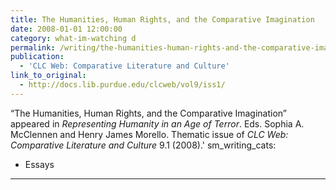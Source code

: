 ```yaml
---
title: The Humanities, Human Rights, and the Comparative Imagination
date: 2008-01-01 12:00:00
category: what-im-watching d
permalink: /writing/the-humanities-human-rights-and-the-comparative-imagination/
publication:
  - 'CLC Web: Comparative Literature and Culture'
link_to_original:
  - http://docs.lib.purdue.edu/clcweb/vol9/iss1/
---
```

“The Humanities, Human Rights, and the Comparative Imagination” appeared in <em>Representing Humanity in an Age of Terror</em>. Eds. Sophia A. McClennen and Henry James Morello. Thematic issue of <em>CLC Web: Comparative Literature and Culture</em> 9.1 (2008).'
sm_writing_cats:
  - Essays
---
